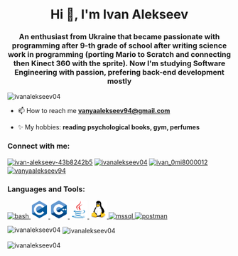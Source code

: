 <h1 align="center">Hi 👋, I'm Ivan Alekseev</h1>
<h3 align="center">An enthusiast from Ukraine that became passionate with programming after 9-th grade of school after writing science work in programming (porting Mario to Scratch and connecting then Kinect 360 with the sprite). Now I'm studying Software Engineering with passion, prefering back-end development mostly</h3>

<p align="left"> <img src="https://komarev.com/ghpvc/?username=ivanalekseev04&label=Profile%20views&color=0e75b6&style=flat" alt="ivanalekseev04" /> </p>

- 📫 How to reach me **vanyaalekseev94@gmail.com**

- ✨ My hobbies: **reading psychological books, gym, perfumes**

<h3 align="left">Connect with me:</h3>
<p align="left">
<a href="https://linkedin.com/in/ivan-alekseev-43b8242b5" target="blank"><img align="center" src="https://raw.githubusercontent.com/rahuldkjain/github-profile-readme-generator/master/src/images/icons/Social/linked-in-alt.svg" alt="ivan-alekseev-43b8242b5" height="30" width="40" /></a>
<a href="https://fb.com/ivanalekseev04" target="blank"><img align="center" src="https://raw.githubusercontent.com/rahuldkjain/github-profile-readme-generator/master/src/images/icons/Social/facebook.svg" alt="ivanalekseev04" height="30" width="40" /></a>
<a href="https://www.hackerrank.com/ivan_0mi8000012" target="blank"><img align="center" src="https://raw.githubusercontent.com/rahuldkjain/github-profile-readme-generator/master/src/images/icons/Social/hackerrank.svg" alt="ivan_0mi8000012" height="30" width="40" /></a>
<a href="https://www.leetcode.com/vanyaalekseev94" target="blank"><img align="center" src="https://raw.githubusercontent.com/rahuldkjain/github-profile-readme-generator/master/src/images/icons/Social/leet-code.svg" alt="vanyaalekseev94" height="30" width="40" /></a>
</p>

<h3 align="left">Languages and Tools:</h3>
<p align="left"> <a href="https://www.gnu.org/software/bash/" target="_blank" rel="noreferrer"> <img src="https://www.vectorlogo.zone/logos/gnu_bash/gnu_bash-icon.svg" alt="bash" width="40" height="40"/> </a> <a href="https://www.cprogramming.com/" target="_blank" rel="noreferrer"> <img src="https://raw.githubusercontent.com/devicons/devicon/master/icons/c/c-original.svg" alt="c" width="40" height="40"/> </a> <a href="https://www.w3schools.com/cpp/" target="_blank" rel="noreferrer"> <img src="https://raw.githubusercontent.com/devicons/devicon/master/icons/cplusplus/cplusplus-original.svg" alt="cplusplus" width="40" height="40"/> </a> <a href="https://www.java.com" target="_blank" rel="noreferrer"> <img src="https://raw.githubusercontent.com/devicons/devicon/master/icons/java/java-original.svg" alt="java" width="40" height="40"/> </a> <a href="https://www.linux.org/" target="_blank" rel="noreferrer"> <img src="https://raw.githubusercontent.com/devicons/devicon/master/icons/linux/linux-original.svg" alt="linux" width="40" height="40"/> </a> <a href="https://www.microsoft.com/en-us/sql-server" target="_blank" rel="noreferrer"> <img src="https://www.svgrepo.com/show/303229/microsoft-sql-server-logo.svg" alt="mssql" width="40" height="40"/> </a> <a href="https://postman.com" target="_blank" rel="noreferrer"> <img src="https://www.vectorlogo.zone/logos/getpostman/getpostman-icon.svg" alt="postman" width="40" height="40"/> </a> </p>

<p><img align="left" src="https://github-readme-stats.vercel.app/api/top-langs?username=ivanalekseev04&show_icons=true&locale=en&layout=compact" alt="ivanalekseev04" /></p>

<p>&nbsp;<img align="center" src="https://github-readme-stats.vercel.app/api?username=ivanalekseev04&show_icons=true&locale=en" alt="ivanalekseev04" /></p>

<p><img align="center" src="https://github-readme-streak-stats.herokuapp.com/?user=ivanalekseev04&" alt="ivanalekseev04" /></p>
